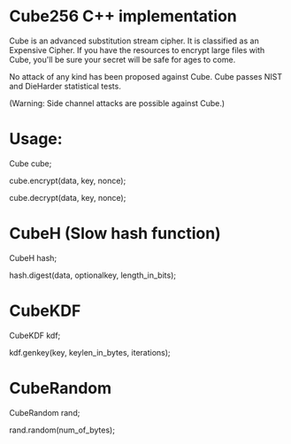 # Cube256 C++ implementation  
Cube is an advanced substitution stream cipher.  It is classified as an Expensive Cipher.  If you have the resources to encrypt large files with Cube, you'll be sure your secret will be safe for ages to come.

No attack of any kind has been proposed against Cube.  Cube passes NIST and DieHarder statistical tests.

(Warning: Side channel attacks are possible against Cube.)

# Usage:  
Cube cube;

cube.encrypt(data, key, nonce);  

cube.decrypt(data, key, nonce);  

# CubeH (Slow hash function)  
CubeH hash;  

hash.digest(data, optionalkey, length_in_bits);  

# CubeKDF  
CubeKDF kdf;  

kdf.genkey(key, keylen_in_bytes, iterations);  

# CubeRandom  
CubeRandom rand;  

rand.random(num_of_bytes);  
